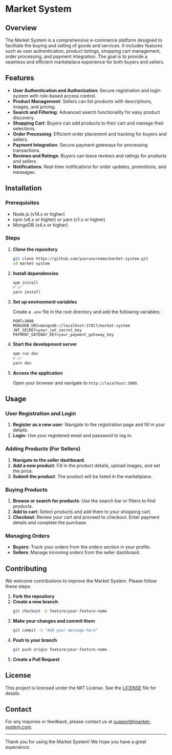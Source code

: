 # Market System

## Overview

The Market System is a comprehensive e-commerce platform designed to facilitate the buying and selling of goods and services. It includes features such as user authentication, product listings, shopping cart management, order processing, and payment integration. The goal is to provide a seamless and efficient marketplace experience for both buyers and sellers.

## Features

- **User Authentication and Authorization**: Secure registration and login system with role-based access control.
- **Product Management**: Sellers can list products with descriptions, images, and pricing.
- **Search and Filtering**: Advanced search functionality for easy product discovery.
- **Shopping Cart**: Buyers can add products to their cart and manage their selections.
- **Order Processing**: Efficient order placement and tracking for buyers and sellers.
- **Payment Integration**: Secure payment gateways for processing transactions.
- **Reviews and Ratings**: Buyers can leave reviews and ratings for products and sellers.
- **Notifications**: Real-time notifications for order updates, promotions, and messages.

## Installation

### Prerequisites

- Node.js (v14.x or higher)
- npm (v6.x or higher) or yarn (v1.x or higher)
- MongoDB (v4.x or higher)

### Steps

1. **Clone the repository**
    ```sh
    git clone https://github.com/yourusername/market-system.git
    cd market-system
    ```

2. **Install dependencies**
    ```sh
    npm install
    # or
    yarn install
    ```

3. **Set up environment variables**

    Create a `.env` file in the root directory and add the following variables:

    ```env
    PORT=3000
    MONGODB_URI=mongodb://localhost:27017/market-system
    JWT_SECRET=your_jwt_secret_key
    PAYMENT_GATEWAY_KEY=your_payment_gateway_key
    ```

4. **Start the development server**
    ```sh
    npm run dev
    # or
    yarn dev
    ```

5. **Access the application**

    Open your browser and navigate to `http://localhost:3000`.

## Usage

### User Registration and Login

1. **Register as a new user**: Navigate to the registration page and fill in your details.
2. **Login**: Use your registered email and password to log in.

### Adding Products (For Sellers)

1. **Navigate to the seller dashboard**.
2. **Add a new product**: Fill in the product details, upload images, and set the price.
3. **Submit the product**: The product will be listed in the marketplace.

### Buying Products

1. **Browse or search for products**: Use the search bar or filters to find products.
2. **Add to cart**: Select products and add them to your shopping cart.
3. **Checkout**: Review your cart and proceed to checkout. Enter payment details and complete the purchase.

### Managing Orders

- **Buyers**: Track your orders from the orders section in your profile.
- **Sellers**: Manage incoming orders from the seller dashboard.

## Contributing

We welcome contributions to improve the Market System. Please follow these steps:

1. **Fork the repository**
2. **Create a new branch**
    ```sh
    git checkout -b feature/your-feature-name
    ```
3. **Make your changes and commit them**
    ```sh
    git commit -m "Add your message here"
    ```
4. **Push to your branch**
    ```sh
    git push origin feature/your-feature-name
    ```
5. **Create a Pull Request**

## License

This project is licensed under the MIT License. See the [LICENSE](LICENSE) file for details.

## Contact

For any inquiries or feedback, please contact us at [support@market-system.com](mailto:support@market-system.com).

---

Thank you for using the Market System! We hope you have a great experience.
